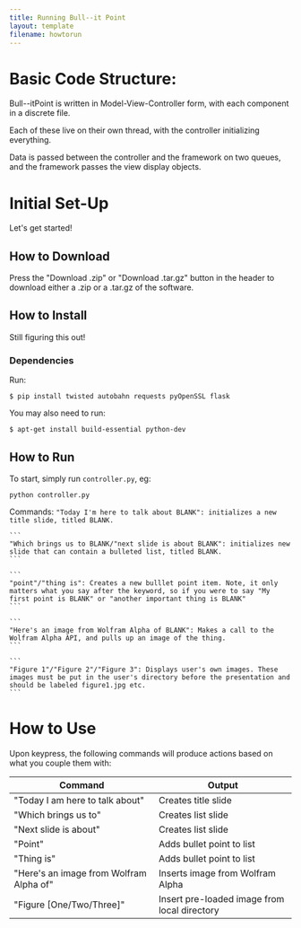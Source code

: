 ```yaml
---
title: Running Bull--it Point
layout: template
filename: howtorun
---
```



# Basic Code Structure:

Bull--itPoint is written in Model-View-Controller form, with each component in a discrete file.

Each of these live on their own thread, with the controller initializing everything.

Data is passed between the controller and the framework on two queues, and the framework passes the view display objects.

# Initial Set-Up

Let's get started!

## How to Download

Press the "Download .zip" or "Download .tar.gz" button in the header to download either a .zip  or a .tar.gz of the software.

## How to Install

Still figuring this out!

### Dependencies

Run:

```
$ pip install twisted autobahn requests pyOpenSSL flask
```

You may also need to run:

```
$ apt-get install build-essential python-dev
```

## How to Run

To start, simply run `controller.py`, eg:

```
python controller.py

```
Commands: 
	```
    "Today I'm here to talk about BLANK": initializes a new title slide, titled BLANK.
    ```

    ```
    "Which brings us to BLANK/"next slide is about BLANK": initializes new slide that can contain a bulleted list, titled BLANK.
    ```

    ```
    "point"/"thing is": Creates a new bulllet point item. Note, it only matters what you say after the keyword, so if you were to say "My first point is BLANK" or "another important thing is BLANK" 
    ```

    ```
    "Here's an image from Wolfram Alpha of BLANK": Makes a call to the Wolfram Alpha API, and pulls up an image of the thing.
    ```

    ```
    "Figure 1"/"Figure 2"/"Figure 3": Displays user's own images. These images must be put in the user's directory before the presentation and should be labeled figure1.jpg etc.
    ```

# How to Use

Upon keypress, the following commands will produce actions based on what you couple them with:

| Command | Output |
| ------- | ------ |
| "Today I am here to talk about" | Creates title slide |
| "Which brings us to" | Creates list slide |
| "Next slide is about" | Creates list slide |
| "Point" | Adds bullet point to list |
| "Thing is" | Adds bullet point to list |
| "Here's an image from Wolfram Alpha of" | Inserts image from Wolfram Alpha |
| "Figure [One/Two/Three]" | Insert pre-loaded image from local directory |


